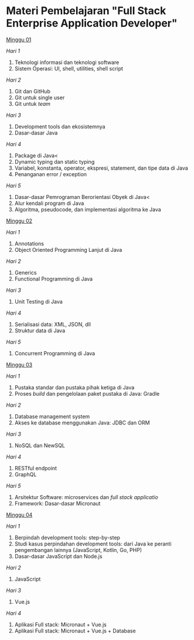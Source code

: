 # Materi Pembelajaran "Full Stack Enterprise Application Developer"

[Minggu 01](isi/01.md)

*Hari 1*

1. Teknologi informasi dan teknologi software
2. Sistem Operasi: UI, shell, utilities, shell script

*Hari 2*

1. Git dan GitHub
2. Git untuk single user
3. Git untuk *team*

*Hari 3*

1. Development tools dan ekosistemnya
2. Dasar-dasar Java

*Hari 4*

1. Package di Java<
2. Dynamic typing dan static typing
3. Variabel, konstanta, operator, ekspresi, statement, dan tipe data di Java
4. Penanganan error / exception

*Hari 5*

1. Dasar-dasar Pemrograman Berorientasi Obyek di Java<
2. Alur kendali program di Java
3. Algoritma, pseudocode, dan implementasi algoritma ke Java

[Minggu 02](isi/02.md)

*Hari 1*

1. Annotations
2. Object Oriented Programming Lanjut di Java

*Hari 2*

1. Generics
2. Functional Programming di Java

*Hari 3*

1. Unit Testing di Java

*Hari 4*

1. Serialisasi data: XML, JSON, dll
2. Struktur data di Java

*Hari 5*

1. Concurrent Programming di Java

[Minggu 03](isi/03.md)

*Hari 1*

1. Pustaka standar dan pustaka pihak ketiga di Java
2. Proses *build* dan pengelolaan paket pustaka di Java: Gradle

*Hari 2*

1. Database management system
2. Akses ke database menggunakan Java: JDBC dan ORM

*Hari 3*

1. NoSQL dan NewSQL

*Hari 4*

1. RESTful endpoint
2. GraphQL</li></ul>

*Hari 5*

1. Arsitektur Software: microservices dan *full stack applicatio*
2. Framework: Dasar-dasar Micronaut

[Minggu 04](isi/04.md)

*Hari 1* 

1. Berpindah development tools: step-by-step
2. Studi kasus perpindahan development tools: dari Java ke peranti pengembangan lainnya (JavaScript, Kotlin, Go, PHP)
3. Dasar-dasar JavaScript dan Node.js

*Hari 2*

1. JavaScript

*Hari 3*

1. Vue.js

*Hari 4*

1. Aplikasi Full stack: Micronaut + Vue.js
2. Aplikasi Full stack: Micronaut + Vue.js + Database

